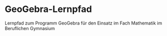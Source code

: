 # GeoGebra-Lernpfad
Lernpfad zum Programm GeoGebra für den Einsatz im Fach Mathematik im Beruflichen Gymnasium
